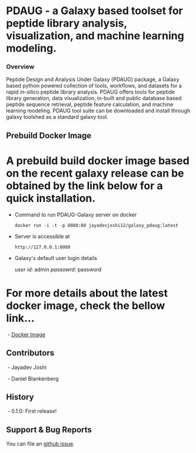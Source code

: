 # PDAUG - a Galaxy based toolset for peptide library analysis, visualization, and machine learning modeling.

### Overview 

Peptide Design and Analysis Under Galaxy (PDAUG) package, a Galaxy based python powered collection of tools, workflows, and datasets for a rapid in-silico peptide library analysis. PDAUG offers tools for peptide library generation, data visualization, in-built and public database based peptide sequence retrieval, peptide feature calculation, and machine learning modeling. PDAUG tool suite can be downloaded and install through galaxy toolshed as a standard galaxy tool. 


## Prebuild Docker Image 

# A prebuild build docker image based on the recent galaxy release can be obtained by the link below for a quick installation. 
 
 - Command to run PDAUG-Galaxy server on docker
 
    `docker run -i -t -p 8080:80 jayadevjoshi12/galaxy_pdaug:latest`
  
 - Server is accessible at 
   
    `http://127.0.0.1:8080`
 
 - Galaxy's default user login details
  
     *user id:* admin
     *passowrd:* password
 
 
 # For more details about the latest docker image, check the bellow link...

 - [Docker Image](https://github.com/jaidevjoshi83/docker_pdaug)

## Contributors
 - Jayadev Joshi
 
 - Daniel Blankenberg

## History

 - 0.1.0: First release!

## Support & Bug Reports

You can file an [github issue](https://github.com/jaidevjoshi83/docker_pdaug/issues). 

